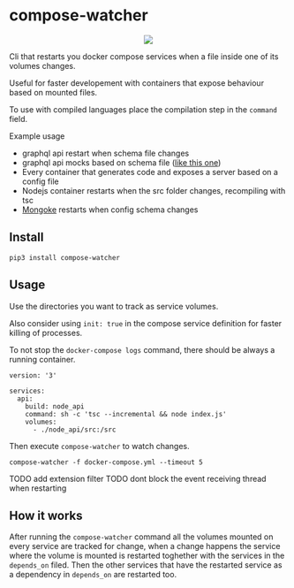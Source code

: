 # compose-watcher

<p align="center">
    <img src='https://raw.githubusercontent.com/remorses/compose-watcher/master/.github/compose_watcher_video.gif'>
</p>

Cli that restarts you docker compose services when a file inside one of its volumes changes.

Useful for faster developement with containers that expose behaviour based on mounted files.

To use with compiled languages place the compilation step in the `command` field.

Example usage

-   graphql api restart when schema file changes
-   graphql api mocks based on schema file ([like this one](https://github.com/remorses/graphql-easy-mocks))
-   Every container that generates code and exposes a server based on a config file
-   Nodejs container restarts when the src folder changes, recompiling with tsc
-   [Mongoke](https://github.com/remorses/mongoke) restarts when config schema changes

## Install

```
pip3 install compose-watcher
```

## Usage

Use the directories you want to track as service volumes.

Also consider using `init: true` in the compose service definition for faster killing of processes.

To not stop the `docker-compose logs` command, there should be always a running container.

```
version: '3'

services:
  api:
    build: node_api
    command: sh -c 'tsc --incremental && node index.js'
    volumes:
      - ./node_api/src:/src

```

Then execute `compose-watcher` to watch changes.

```
compose-watcher -f docker-compose.yml --timeout 5
```

TODO add extension filter
TODO dont block the event receiving thread when restarting

## How it works

After running the `compose-watcher` command all the volumes mounted on every service are tracked for change, when a change happens the service where the volume is mounted is restarted toghether with the services in the `depends_on` filed. Then the other services that have the restarted service as a dependency in `depends_on` are restarted too.
